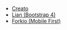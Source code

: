 <ul>
<li><a href="https://nord18.github.io/responsive/creato/">Creato</a></li>
<li><a href="https://nord18.github.io/responsive/lian/home.html">Lian (Bootstrap 4)</a></li>
<li><a href="https://nord18.github.io/responsive/forkio/src/index.html">Forkio (Mobile First)</a></li>
</ul>